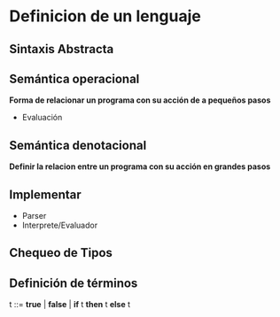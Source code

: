 # Definicion de un lenguaje

## Sintaxis **Abstracta**

## Semántica operacional 
**Forma de relacionar un programa con su acción de a pequeños pasos**
  * Evaluación

## Semántica denotacional 
**Definir la relacion entre un programa con su acción en grandes pasos**

## Implementar
  * Parser
  * Interprete/Evaluador

## Chequeo de Tipos

## Definición de términos

t ::= **true** | **false** | **if** t **then** t **else** t
